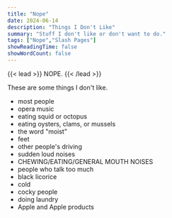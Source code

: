 ```yaml
---
title: "Nope"
date: 2024-06-14
description: "Things I Don't Like"
summary: "Stuff I don't like or don't want to do."
tags: ["Nope","Slash Pages"]
showReadingTime: false
showWordCount: false
---
```

{{< lead >}}
NOPE.
{{< /lead >}}

These are some things I don't like.

- most people
- opera music
- eating squid or octopus
- eating oysters, clams, or mussels
- the word "moist"
- feet
- other people's driving
- sudden loud noises
- CHEWING/EATING/GENERAL MOUTH NOISES
- people who talk too much
- black licorice
- cold
- cocky people
- doing laundry
- Apple and Apple products